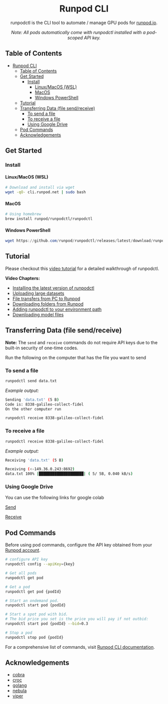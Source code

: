 <div align="center">

# Runpod CLI

runpodctl is the CLI tool to automate / manage GPU pods for [runpod.io](https://runpod.io).

_Note: All pods automatically come with runpodctl installed with a pod-scoped API key._

</div>

## Table of Contents

- [Runpod CLI](#runpod-cli)
  - [Table of Contents](#table-of-contents)
  - [Get Started](#get-started)
    - [Install](#install)
      - [Linux/MacOS (WSL)](#linuxmacos-wsl)
      - [MacOS](#macos)
      - [Windows PowerShell](#windows-powershell)
  - [Tutorial](#tutorial)
  - [Transferring Data (file send/receive)](#transferring-data-file-sendreceive)
    - [To send a file](#to-send-a-file)
    - [To receive a file](#to-receive-a-file)
    - [Using Google Drive](#using-google-drive)
  - [Pod Commands](#pod-commands)
  - [Acknowledgements](#acknowledgements)

## Get Started

### Install

#### Linux/MacOS (WSL)

```bash
# Download and install via wget
wget -qO- cli.runpod.net | sudo bash
```

#### MacOS

```bash
# Using homebrew
brew install runpod/runpodctl/runpodctl
```

#### Windows PowerShell

```powershell
wget https://github.com/runpod/runpodctl/releases/latest/download/runpodctl-windows-amd64.exe -O runpodctl.exe
```

## Tutorial

Please checkout this [video tutorial](https://www.youtube.com/watch?v=QN1vdGhjcRc) for a detailed walkthrough of runpodctl.

**Video Chapters:**

- [Installing the latest version of runpodctl](https://www.youtube.com/watch?v=QN1vdGhjcRc&t=1384s)
- [Uploading large datasets](https://www.youtube.com/watch?v=QN1vdGhjcRc&t=2068s)
- [File transfers from PC to Runpod](https://www.youtube.com/watch?v=QN1vdGhjcRc&t=2106s)
- [Downloading folders from Runpod](https://www.youtube.com/watch?v=QN1vdGhjcRc&t=2549s)
- [Adding runpodctl to your environment path](https://www.youtube.com/watch?v=QN1vdGhjcRc&t=2589s)
- [Downloading model files](https://www.youtube.com/watch?v=QN1vdGhjcRc&t=4871s)

## Transferring Data (file send/receive)

**Note:** The `send` and `receive` commands do not require API keys due to the built-in security of one-time codes.

Run the following on the computer that has the file you want to send

### To send a file

```bash
runpodctl send data.txt
```

_Example output:_

```bash
Sending 'data.txt' (5 B)
Code is: 8338-galileo-collect-fidel
On the other computer run

runpodctl receive 8338-galileo-collect-fidel
```

### To receive a file

```bash
runpodctl receive 8338-galileo-collect-fidel
```

_Example output:_

```bash
Receiving 'data.txt' (5 B)

Receiving (<-149.36.0.243:8692)
data.txt 100% |████████████████████| ( 5/ 5B, 0.040 kB/s)
```

### Using Google Drive

You can use the following links for google colab

[Send](https://colab.research.google.com/drive/1UaODD9iGswnKF7SZfsvwHDGWWwLziOsr#scrollTo=2nlcIAY3gGLt)

[Receive](https://colab.research.google.com/drive/1ot8pODgystx1D6_zvsALDSvjACBF1cj6#scrollTo=RF1bMqhBOpSZ)

## Pod Commands

Before using pod commands, configure the API key obtained from your [Runpod account](https://runpod.io/console/user/settings).

```bash
# configure API key
runpodctl config --apiKey={key}

# Get all pods
runpodctl get pod

# Get a pod
runpodctl get pod {podId}

# Start an ondemand pod.
runpodctl start pod {podId}

# Start a spot pod with bid.
# The bid price you set is the price you will pay if not outbid:
runpodctl start pod {podId} --bid=0.3

# Stop a pod
runpodctl stop pod {podId}
```

For a comprehensive list of commands, visit [Runpod CLI documentation](docs/runpodctl.md).

## Acknowledgements

- [cobra](https://github.com/spf13/cobra)
- [croc](https://github.com/schollz/croc)
- [golang](https://go.dev/)
- [nebula](https://github.com/slackhq/nebula)
- [viper](https://github.com/spf13/viper)

